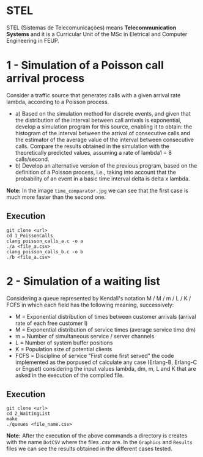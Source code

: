 # STEL
STEL (Sistemas de Telecomunicações) means **Telecommunication Systems** and it is a Curricular Unit of the MSc in Eletrical and Computer Engineering in FEUP.

# 1 - Simulation of a Poisson call arrival process
Consider a traffic source that generates calls with a given arrival rate lambda, according to a Poisson process.
* a) Based on the simulation method for discrete events, and given that the distribution of the interval between call arrivals is exponential, develop a simulation program for this source, enabling it to obtain: the histogram of the interval between the arrival of consecutive calls and the estimator of the average value of the interval between consecutive calls.
Compare the results obtained in the simulation with the theoretically predicted values, assuming a rate of lambda1 = 8 calls/second.
* b) Develop an alternative version of the previous program, based on the definition of a Poisson process, i.e., taking into account that the probability of an event in a basic time interval delta is delta x lambda.

**Note:** In the image `time_comparator.jpg` we can see that the first case is much more faster than the second one.

## Execution
```
git clone <url>
cd 1_PoissonCalls
clang poisson_calls_a.c -o a
./a <file_a.csv>
clang poisson_calls_b.c -o b
./b <file_a.csv>
```

# 2 - Simulation of a waiting list
Considering a queue represented by Kendall's notation M / M / m / L / K / FCFS in which each field has the following meaning, successively:
- M = Exponential distribution of times between customer arrivals (arrival rate of each free customer l)
- M = Exponential distribution of service times (average service time dm)
- m = Number of simultaneous service / server channels
- L = Number of system buffer positions
- K = Population size of potential clients
- FCFS = Discipline of service "First come first served"
the code implemented as the porpused of calculate any case (Erlang-B, Erlang-C or Engset) considering the input values lambda, dm, m, L and K that are asked in the execution of the compiled file.

## Execution
```
git clone <url>
cd 2_WaitingList
make
./queues <file_name.csv>
```
**Note:** After the execution of the above commands a directory is creates with the name `DotCSV` where the files _.csv_ are. In the `Graphics` and `Results` files we can see the results obtained in the different cases tested.
